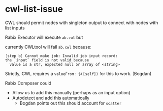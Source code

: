 # cwl-list-issue
CWL should permit nodes with singleton output to connect with nodes with list inputs

Rabix Executor will execute `ab.cwl` but

currently CWLtool will fail `ab.cwl` because:

```
[step b] Cannot make job: Invalid job input record:
the `input` field is not valid because
  value is a str, expected null or array of <string>
```

Strictly, CWL requires a `valueFrom: $([self])` for this to work. (Bogdan)

Rabix Composer could
- Allow us to add this manually (perhaps as an input option)
- Autodetect and add this automatically
  - Bogdan points out this should account for `scatter`
